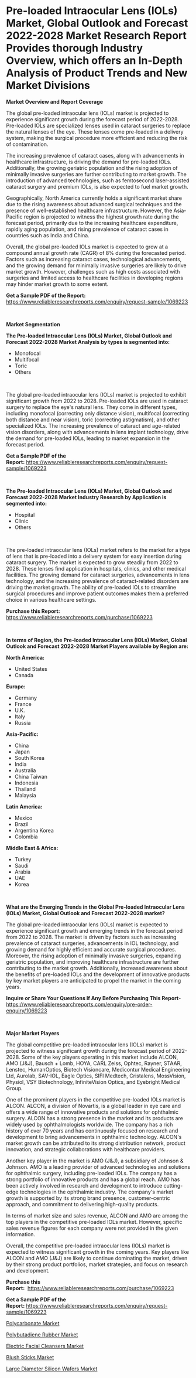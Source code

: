 <p><h1>Pre-loaded Intraocular Lens (IOLs) Market, Global Outlook and Forecast 2022-2028 Market Research Report Provides thorough Industry Overview, which offers an In-Depth Analysis of Product Trends and New Market Divisions</h1></p><p><strong>Market Overview and Report Coverage</strong></p>
<p><p>The global pre-loaded intraocular lens (IOLs) market is projected to experience significant growth during the forecast period of 2022-2028. Pre-loaded IOLs are specialized lenses used in cataract surgeries to replace the natural lenses of the eye. These lenses come pre-loaded in a delivery system, making the surgical procedure more efficient and reducing the risk of contamination.</p><p>The increasing prevalence of cataract cases, along with advancements in healthcare infrastructure, is driving the demand for pre-loaded IOLs. Additionally, the growing geriatric population and the rising adoption of minimally invasive surgeries are further contributing to market growth. The introduction of advanced technologies, such as femtosecond laser-assisted cataract surgery and premium IOLs, is also expected to fuel market growth.</p><p>Geographically, North America currently holds a significant market share due to the rising awareness about advanced surgical techniques and the presence of well-established healthcare infrastructure. However, the Asia-Pacific region is projected to witness the highest growth rate during the forecast period, primarily due to the increasing healthcare expenditure, rapidly aging population, and rising prevalence of cataract cases in countries such as India and China.</p><p>Overall, the global pre-loaded IOLs market is expected to grow at a compound annual growth rate (CAGR) of 8% during the forecasted period. Factors such as increasing cataract cases, technological advancements, and the growing demand for minimally invasive surgeries are likely to drive market growth. However, challenges such as high costs associated with surgeries and limited access to healthcare facilities in developing regions may hinder market growth to some extent.</p></p>
<p><strong>Get a Sample PDF of the Report:</strong> <a href="https://www.reliableresearchreports.com/enquiry/request-sample/1069223">https://www.reliableresearchreports.com/enquiry/request-sample/1069223</a></p>
<p>&nbsp;</p>
<p><strong>Market Segmentation</strong></p>
<p><strong>The Pre-loaded Intraocular Lens (IOLs) Market, Global Outlook and Forecast 2022-2028 Market Analysis by types is segmented into:</strong></p>
<p><ul><li>Monofocal</li><li>Multifocal</li><li>Toric</li><li>Others</li></ul></p>
<p>&nbsp;</p>
<p><p>The global pre-loaded intraocular lens (IOLs) market is projected to exhibit significant growth from 2022 to 2028. Pre-loaded IOLs are used in cataract surgery to replace the eye's natural lens. They come in different types, including monofocal (correcting only distance vision), multifocal (correcting both distance and near vision), toric (correcting astigmatism), and other specialized IOLs. The increasing prevalence of cataract and age-related vision disorders, along with advancements in lens implant technology, drive the demand for pre-loaded IOLs, leading to market expansion in the forecast period.</p></p>
<p><strong>Get a Sample PDF of the Report:</strong>&nbsp;<a href="https://www.reliableresearchreports.com/enquiry/request-sample/1069223">https://www.reliableresearchreports.com/enquiry/request-sample/1069223</a></p>
<p>&nbsp;</p>
<p><strong>The Pre-loaded Intraocular Lens (IOLs) Market, Global Outlook and Forecast 2022-2028 Market Industry Research by Application is segmented into:</strong></p>
<p><ul><li>Hospital</li><li>Clinic</li><li>Others</li></ul></p>
<p>&nbsp;</p>
<p><p>The pre-loaded intraocular lens (IOLs) market refers to the market for a type of lens that is pre-loaded into a delivery system for easy insertion during cataract surgery. The market is expected to grow steadily from 2022 to 2028. These lenses find application in hospitals, clinics, and other medical facilities. The growing demand for cataract surgeries, advancements in lens technology, and the increasing prevalence of cataract-related disorders are driving the market growth. The ability of pre-loaded IOLs to streamline surgical procedures and improve patient outcomes makes them a preferred choice in various healthcare settings.</p></p>
<p><strong>Purchase this Report:</strong>&nbsp; <a href="https://www.reliableresearchreports.com/purchase/1069223">https://www.reliableresearchreports.com/purchase/1069223</a></p>
<p>&nbsp;</p>
<p><strong>In terms of Region, the Pre-loaded Intraocular Lens (IOLs) Market, Global Outlook and Forecast 2022-2028 Market Players available by Region are:</strong></p>
<p>
    <p> <strong> North America: </strong>
        <ul>
            <li>United States</li>
            <li>Canada</li>
        </ul>
        </p> 
    <p> <strong> Europe: </strong>
        <ul>
            <li>Germany</li>
            <li>France</li>
            <li>U.K.</li>
            <li>Italy</li>
            <li>Russia</li>
        </ul>
        </p> 
    <p> <strong> Asia-Pacific: </strong>
        <ul>
            <li>China</li>
            <li>Japan</li>
            <li>South Korea</li>
            <li>India</li>
            <li>Australia</li>
            <li>China Taiwan</li>
            <li>Indonesia</li>
            <li>Thailand</li>
            <li>Malaysia</li>
        </ul>
        </p> 
    <p> <strong> Latin America: </strong>
        <ul>
            <li>Mexico</li>
            <li>Brazil</li>
            <li>Argentina Korea</li>
            <li>Colombia</li>
        </ul>
        </p> 
    <p> <strong> Middle East & Africa: </strong>
        <ul>
            <li>Turkey</li>
            <li>Saudi</li>
            <li>Arabia</li>
            <li>UAE</li>
            <li>Korea</li>
        </ul>
    </p>
    </p>
<p>&nbsp;</p>
<p><strong>What are the Emerging Trends in the Global Pre-loaded Intraocular Lens (IOLs) Market, Global Outlook and Forecast 2022-2028 market?</strong></p>
<p><p>The global pre-loaded intraocular lens (IOLs) market is expected to experience significant growth and emerging trends in the forecast period from 2022 to 2028. The market is driven by factors such as increasing prevalence of cataract surgeries, advancements in IOL technology, and growing demand for highly efficient and accurate surgical procedures. Moreover, the rising adoption of minimally invasive surgeries, expanding geriatric population, and improving healthcare infrastructure are further contributing to the market growth. Additionally, increased awareness about the benefits of pre-loaded IOLs and the development of innovative products by key market players are anticipated to propel the market in the coming years.</p></p>
<p><strong>Inquire or Share Your Questions If Any Before Purchasing This Report</strong>- <a href="https://www.reliableresearchreports.com/enquiry/pre-order-enquiry/1069223">https://www.reliableresearchreports.com/enquiry/pre-order-enquiry/1069223</a></p>
<p>&nbsp;</p>
<p><strong>Major Market Players</strong></p>
<p><p>The global competitive pre-loaded intraocular lens (IOLs) market is projected to witness significant growth during the forecast period of 2022-2028. Some of the key players operating in this market include ALCON, AMO (J&J), Bausch + Lomb, HOYA, CARL Zeiss, Ophtec, Rayner, STAAR, Lenstec, HumanOptics, Biotech Visioncare, Medicontur Medical Engineering Ltd, Aurolab, SAV-IOL, Eagle Optics, SIFI Medtech, Cristalens, MossVision, Physiol, VSY Biotechnology, InfiniteVision Optics, and Eyebright Medical Group.</p><p>One of the prominent players in the competitive pre-loaded IOLs market is ALCON. ALCON, a division of Novartis, is a global leader in eye care and offers a wide range of innovative products and solutions for ophthalmic surgery. ALCON has a strong presence in the market and its products are widely used by ophthalmologists worldwide. The company has a rich history of over 70 years and has continuously focused on research and development to bring advancements in ophthalmic technology. ALCON's market growth can be attributed to its strong distribution network, product innovation, and strategic collaborations with healthcare providers.</p><p>Another key player in the market is AMO (J&J), a subsidiary of Johnson & Johnson. AMO is a leading provider of advanced technologies and solutions for ophthalmic surgery, including pre-loaded IOLs. The company has a strong portfolio of innovative products and has a global reach. AMO has been actively involved in research and development to introduce cutting-edge technologies in the ophthalmic industry. The company's market growth is supported by its strong brand presence, customer-centric approach, and commitment to delivering high-quality products.</p><p>In terms of market size and sales revenue, ALCON and AMO are among the top players in the competitive pre-loaded IOLs market. However, specific sales revenue figures for each company were not provided in the given information.</p><p>Overall, the competitive pre-loaded intraocular lens (IOLs) market is expected to witness significant growth in the coming years. Key players like ALCON and AMO (J&J) are likely to continue dominating the market, driven by their strong product portfolios, market strategies, and focus on research and development.</p></p>
<p><strong>Purchase this Report:</strong>&nbsp;&nbsp;<a href="https://www.reliableresearchreports.com/purchase/1069223">https://www.reliableresearchreports.com/purchase/1069223</a></p>
<p></p>
<p><strong>Get a Sample PDF of the Report:</strong>&nbsp;<a href="https://www.reliableresearchreports.com/enquiry/request-sample/1069223">https://www.reliableresearchreports.com/enquiry/request-sample/1069223</a></p>
<p><p><a href="https://medium.com/@jerrodhilll68/polycarbonate-market-size-growth-forecast-2023-2030-b25ec68420e6">Polycarbonate Market</a></p><p><a href="https://medium.com/@boydsmitham726/polybutadiene-rubber-market-size-growth-forecast-2023-2030-093bbddffd99">Polybutadiene Rubber Market</a></p><p><a href="https://www.linkedin.com/pulse/electric-facial-cleansers-market-share-amp-new-trends-analysis-npmwe/">Electric Facial Cleansers Market</a></p><p><a href="https://www.linkedin.com/pulse/blush-sticks-market-insights-players-forecast-till-2030-qsfue/">Blush Sticks Market</a></p><p><a href="https://www.reportprime.com/large-diameter-silicon-wafers-r3640">Large Diameter Silicon Wafers Market</a></p></p>